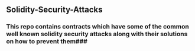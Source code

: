 ## Solidity-Security-Attacks
### This repo contains contracts which have some of the common well known solidity security attacks along with their solutions on how to prevent them###
